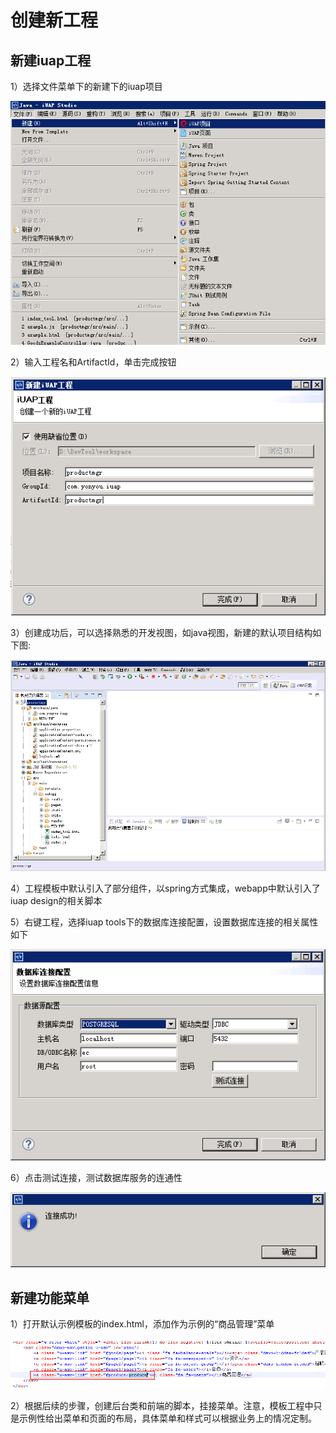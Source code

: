 # 创建新工程

## 新建iuap工程

1）选择文件菜单下的新建下的iuap项目

![](image/image11.png)
 
2）输入工程名和ArtifactId，单击完成按钮

![](image/image12.png)

3）创建成功后，可以选择熟悉的开发视图，如java视图，新建的默认项目结构如下图:

![](image/image13.png)

4）工程模板中默认引入了部分组件，以spring方式集成，webapp中默认引入了iuap design的相关脚本

5）右键工程，选择iuap tools下的数据库连接配置，设置数据库连接的相关属性如下

![](image/image14.png) 

6）点击测试连接，测试数据库服务的连通性

![](image/image15.png)

## 新建功能菜单

1）打开默认示例模板的index.html，添加作为示例的“商品管理”菜单

![](image/image16.png)

2）根据后续的步骤，创建后台类和前端的脚本，挂接菜单。注意，模板工程中只是示例性给出菜单和页面的布局，具体菜单和样式可以根据业务上的情况定制。

